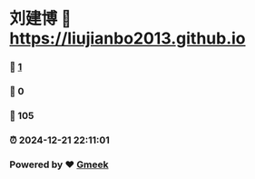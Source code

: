 # 刘建博 :link: https://liujianbo2013.github.io 
### :page_facing_up: [1](https://liujianbo2013.github.io/tag.html) 
### :speech_balloon: 0 
### :hibiscus: 105 
### :alarm_clock: 2024-12-21 22:11:01 
### Powered by :heart: [Gmeek](https://github.com/Meekdai/Gmeek)
